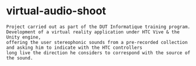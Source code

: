 # virtual-audio-shoot
    Project carried out as part of the DUT Informatique training program. Development of a virtual reality application under HTC Vive & the Unity engine,
    offering the user stereophonic sounds from a pre-recorded collection and asking him to indicate with the HTC controllers
    long live the direction he considers to correspond with the source of the sound.

